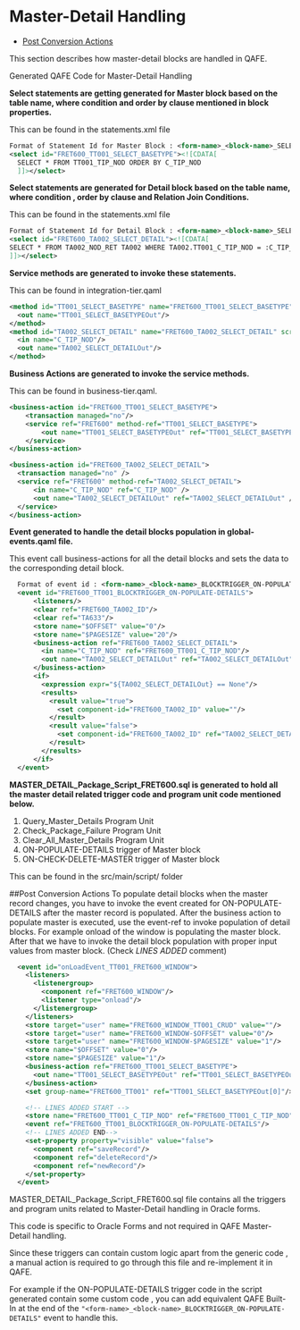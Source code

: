 # Master-Detail Handling


<!-- toc -->

* [Post Conversion Actions](#post-conversion-actions)

<!-- toc stop -->


This section describes how master-detail blocks are handled in QAFE.

Generated QAFE Code for Master-Detail Handling

**Select statements are getting generated for Master block based on the table name, where condition and order by clause mentioned in block properties.**

This can be found in the statements.xml file

```xml
Format of Statement Id for Master Block : <form-name>_<block-name>_SELECT_BASETYPE
<select id="FRET600_TT001_SELECT_BASETYPE"><![CDATA[
  SELECT * FROM TT001_TIP_NOD ORDER BY C_TIP_NOD
  ]]></select>
```

**Select statements are generated for Detail block based on the table name, where condition , order by clause and Relation Join Conditions.**

 This can be found in the statements.xml file

  ```xml
  Format of Statement Id for Detail Block : <form-name>_<block-name>_SELECT_DETAIL
  <select id="FRET600_TA002_SELECT_DETAIL"><![CDATA[
  SELECT * FROM TA002_NOD_RET TA002 WHERE TA002.TT001_C_TIP_NOD = :C_TIP_NOD ORDER BY C_NOD_RET
  ]]></select>
  ```

**Service methods are generated to invoke these statements.**

  This can be found in integration-tier.qaml
  ```xml
  <method id="TT001_SELECT_BASETYPE" name="FRET600_TT001_SELECT_BASETYPE" scrollable="true">
    <out name="TT001_SELECT_BASETYPEOut"/>
  </method>
  <method id="TA002_SELECT_DETAIL" name="FRET600_TA002_SELECT_DETAIL" scrollable="true">
    <in name="C_TIP_NOD"/>
    <out name="TA002_SELECT_DETAILOut"/>
  </method>
```
**Business Actions are generated to invoke the service methods.**

  This can be found in business-tier.qaml.
  ```xml
  <business-action id="FRET600_TT001_SELECT_BASETYPE">
      <transaction managed="no"/>
      <service ref="FRET600" method-ref="TT001_SELECT_BASETYPE">
          <out name="TT001_SELECT_BASETYPEOut" ref="TT001_SELECT_BASETYPEOut"/>
      </service>
  </business-action>

  <business-action id="FRET600_TA002_SELECT_DETAIL">
    <transaction managed="no" />
    <service ref="FRET600" method-ref="TA002_SELECT_DETAIL">
        <in name="C_TIP_NOD" ref="C_TIP_NOD" />
        <out name="TA002_SELECT_DETAILOut" ref="TA002_SELECT_DETAILOut" />
    </service>
  </business-action>
```
**Event generated to handle the detail blocks population in global-events.qaml file.**

  This event call business-actions for all the detail blocks and sets the data to the corresponding detail block.
```xml
  Format of event id : <form-name>_<block-name>_BLOCKTRIGGER_ON-POPULATE-DETAILS
  <event id="FRET600_TT001_BLOCKTRIGGER_ON-POPULATE-DETAILS">
      <listeners/>
      <clear ref="FRET600_TA002_ID"/>
      <clear ref="TA633"/>
      <store name="$OFFSET" value="0"/>
      <store name="$PAGESIZE" value="20"/>
      <business-action ref="FRET600_TA002_SELECT_DETAIL">
        <in name="C_TIP_NOD" ref="FRET600_TT001_C_TIP_NOD"/>
        <out name="TA002_SELECT_DETAILOut" ref="TA002_SELECT_DETAILOut"/>
      </business-action>
      <if>
        <expression expr="${TA002_SELECT_DETAILOut} == None"/>
        <results>
          <result value="true">
            <set component-id="FRET600_TA002_ID" value=""/>
          </result>
          <result value="false">
            <set component-id="FRET600_TA002_ID" ref="TA002_SELECT_DETAILOut"/>
          </result>
        </results>
      </if>
  </event>
```
**MASTER_DETAIL_Package_Script_FRET600.sql is generated to hold all the master detail related trigger code and program unit code mentioned below.**

1. Query_Master_Details Program Unit
2. Check_Package_Failure Program Unit
3. Clear_All_Master_Details Program Unit
4. ON-POPULATE-DETAILS trigger of Master block
5. ON-CHECK-DELETE-MASTER trigger of Master block

This can be found in the src/main/script/<form-name> folder

##Post Conversion Actions
To populate detail blocks when the master record changes, you have to invoke the  event created for ON-POPULATE-DETAILS after the master record is populated. After the business action to populate master is executed, use the event-ref to invoke population of detail blocks. For example onload of the window is populating the master block.
After that we have to invoke the detail block population with proper input values from master block. (Check *LINES ADDED* comment)
```xml
  <event id="onLoadEvent_TT001_FRET600_WINDOW">
    <listeners>
      <listenergroup>
        <component ref="FRET600_WINDOW"/>
        <listener type="onload"/>
      </listenergroup>
    </listeners>
    <store target="user" name="FRET600_WINDOW_TT001_CRUD" value=""/>
    <store target="user" name="FRET600_WINDOW-$OFFSET" value="0"/>
    <store target="user" name="FRET600_WINDOW-$PAGESIZE" value="1"/>
    <store name="$OFFSET" value="0"/>
    <store name="$PAGESIZE" value="1"/>
    <business-action ref="FRET600_TT001_SELECT_BASETYPE">
      <out name="TT001_SELECT_BASETYPEOut" ref="TT001_SELECT_BASETYPEOut"/>
    </business-action>
    <set group-name="FRET600_TT001" ref="TT001_SELECT_BASETYPEOut[0]"/>

    <!-- LINES ADDED START -->
    <store name="FRET600_TT001_C_TIP_NOD" ref="FRET600_TT001_C_TIP_NOD" src="component" />
    <event ref="FRET600_TT001_BLOCKTRIGGER_ON-POPULATE-DETAILS"/>
    <!-- LINES ADDED END-->
    <set-property property="visible" value="false">
      <component ref="saveRecord"/>
      <component ref="deleteRecord"/>
      <component ref="newRecord"/>
    </set-property>
  </event>
```
MASTER_DETAIL_Package_Script_FRET600.sql  file contains all the triggers and program units related to Master-Detail handling in Oracle forms.

This code is specific to Oracle Forms and not required in QAFE Master-Detail handling.

Since these triggers can contain custom logic apart from the generic code , a manual action is required to go through this file and re-implement it in QAFE.

For example if the ON-POPULATE-DETAILS trigger code in the script generated contain some custom code ,
you can add equivalent QAFE Built-In at the end of the ```"<form-name>_<block-name>_BLOCKTRIGGER_ON-POPULATE-DETAILS"```  event to handle this.
